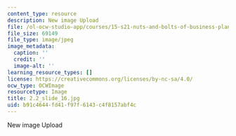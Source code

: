 ```yaml
---
content_type: resource
description: New image Upload
file: /ol-ocw-studio-app/courses/15-s21-nuts-and-bolts-of-business-plans-january-iap-2014/b91c4644fd41f97f6143c4f8157abf4c_2.2_slide_16.jpg
file_size: 69149
file_type: image/jpeg
image_metadata:
  caption: ''
  credit: ''
  image-alt: ''
learning_resource_types: []
license: https://creativecommons.org/licenses/by-nc-sa/4.0/
ocw_type: OCWImage
resourcetype: Image
title: 2.2_slide_16.jpg
uid: b91c4644-fd41-f97f-6143-c4f8157abf4c
---
```

New image Upload